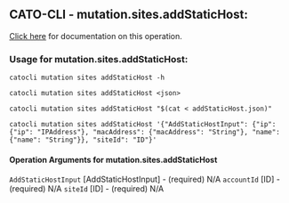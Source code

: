 
## CATO-CLI - mutation.sites.addStaticHost:
[Click here](https://api.catonetworks.com/documentation/#mutation-addStaticHost) for documentation on this operation.

### Usage for mutation.sites.addStaticHost:

`catocli mutation sites addStaticHost -h`

`catocli mutation sites addStaticHost <json>`

`catocli mutation sites addStaticHost "$(cat < addStaticHost.json)"`

`catocli mutation sites addStaticHost '{"AddStaticHostInput": {"ip": {"ip": "IPAddress"}, "macAddress": {"macAddress": "String"}, "name": {"name": "String"}}, "siteId": "ID"}'`

#### Operation Arguments for mutation.sites.addStaticHost ####
`AddStaticHostInput` [AddStaticHostInput] - (required) N/A 
`accountId` [ID] - (required) N/A 
`siteId` [ID] - (required) N/A 
